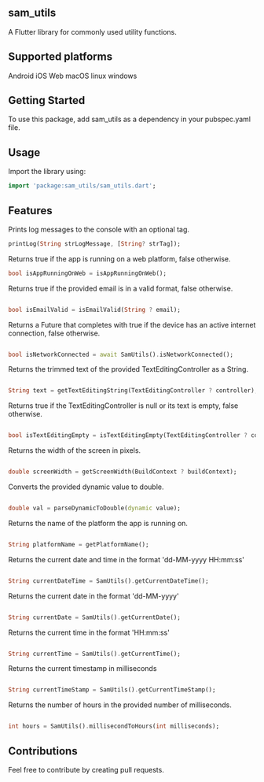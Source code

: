 ## sam_utils

A Flutter library for commonly used utility functions.

## Supported platforms

Android iOS Web macOS linux windows

## Getting Started

To use this package, add sam_utils as a dependency in your pubspec.yaml file.

## Usage

Import the library using:

```dart
import 'package:sam_utils/sam_utils.dart';
```

## Features

Prints log messages to the console with an optional tag.

```dart
printLog(String strLogMessage, [String? strTag]);
```

Returns true if the app is running on a web platform, false otherwise.

```dart
bool isAppRunningOnWeb = isAppRunningOnWeb();
```

Returns true if the provided email is in a valid format, false otherwise.

```dart

bool isEmailValid = isEmailValid(String ? email);
```

Returns a Future<bool> that completes with true if the device has an active internet connection, false otherwise.

```dart

bool isNetworkConnected = await SamUtils().isNetworkConnected();
```

Returns the trimmed text of the provided TextEditingController as a String.

```dart

String text = getTextEditingString(TextEditingController ? controller);
```

Returns true if the TextEditingController is null or its text is empty, false otherwise.

```dart

bool isTextEditingEmpty = isTextEditingEmpty(TextEditingController ? controller);
```

Returns the width of the screen in pixels.

```dart

double screenWidth = getScreenWidth(BuildContext ? buildContext);
```

Converts the provided dynamic value to double.

```dart

double val = parseDynamicToDouble(dynamic value);
```

Returns the name of the platform the app is running on.

```dart

String platformName = getPlatformName();
```

Returns the current date and time in the format 'dd-MM-yyyy HH:mm:ss'

```dart

String currentDateTime = SamUtils().getCurrentDateTime();
```

Returns the current date in the format 'dd-MM-yyyy'

```dart

String currentDate = SamUtils().getCurrentDate();
```

Returns the current time in the format 'HH:mm:ss'

```dart

String currentTime = SamUtils().getCurrentTime();
```

Returns the current timestamp in milliseconds

```dart

String currentTimeStamp = SamUtils().getCurrentTimeStamp();
```

Returns the number of hours in the provided number of milliseconds.

```dart

int hours = SamUtils().millisecondToHours(int milliseconds);
```

## Contributions

Feel free to contribute by creating pull requests.
